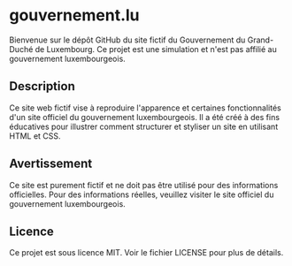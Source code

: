 # gouvernement.lu

Bienvenue sur le dépôt GitHub du site fictif du Gouvernement du Grand-Duché de Luxembourg. Ce projet est une simulation et n'est pas affilié au gouvernement luxembourgeois.

## Description

Ce site web fictif vise à reproduire l'apparence et certaines fonctionnalités d'un site officiel du gouvernement luxembourgeois. Il a été créé à des fins éducatives pour illustrer comment structurer et styliser un site en utilisant HTML et CSS.

## Avertissement
Ce site est purement fictif et ne doit pas être utilisé pour des informations officielles. Pour des informations réelles, veuillez visiter le site officiel du gouvernement luxembourgeois.

## Licence
Ce projet est sous licence MIT. Voir le fichier LICENSE pour plus de détails.



